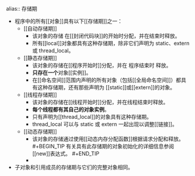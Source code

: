 alias:: 存储期

- 程序中的所有[[对象]]具有以下[[存储期]]之一：
	- [[自动存储期]]
		- 该对象的存储 在[[封闭代码块]]的开始时分配，并在结束时释放。
		- 所有[[local]]对象都具有这种存储期，除非它们声明为 static、extern 或 thread_local。
	- [[静态存储期]]
		- 该对象的存储在[[程序开始时]]分配，并在 程序结束时 释放。
		- **只存在一个**对象[[实例]]。
		- 在[[命名空间]]范围内声明的所有对象（包括[[全局命名空间]]）都具有这种存储期，还有那些声明为 [[static]]或[[extern]]的对象。
	- [[线程存储期]]
		- 该对象的存储在[[线程开始时]]分配，并在线程结束时释放。
		- **每个线程都有其自己的对象实例**。
		- 只有声明为[[thread_local]]的对象具有这种存储期。
		- thread_local 可以与 static 或 extern 一起出现以调整[[链接]]。
	- [[动态存储期]]
		- 该对象的存储通过使用[[动态内存分配函数]]根据请求分配和释放。
		  #+BEGIN_TIP
		  有关具有此存储期的对象初始化的详细信息参阅[[new]]表达式。
		  #+END_TIP
		-
- 子对象和引用成员的存储期与它们的完整对象相同。